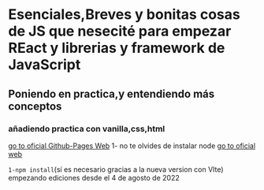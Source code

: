 # Esenciales,Breves y bonitas cosas de JS que nesecité para empezar REact y librerias y framework de JavaScript
## Poniendo en practica,y entendiendo más conceptos 

### añadiendo practica con vanilla,css,html
[go to oficial Github-Pages Web](http://javascrip-repaso1.vercel.app/)
1- no te olvides de instalar node  [go to oficial web](https://nodejs.org/en/download/)

` 1-npm install `(sí es necesario gracias a la nueva version con VIte)
empezando ediciones desde el 4 de agosto de 2022
